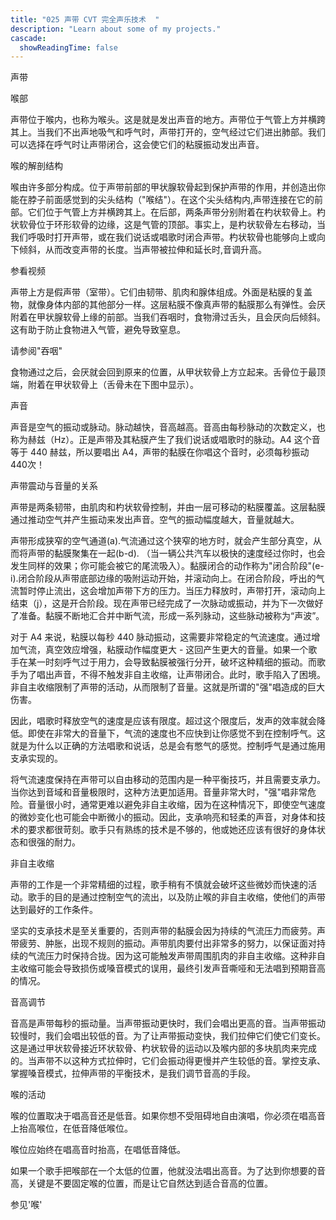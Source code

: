 ```yaml
---
title: "025 声带 CVT 完全声乐技术  "
description: "Learn about some of my projects."
cascade:
  showReadingTime: false
---
```


声带

喉部

声带位于喉内，也称为喉头。这是就是发出声音的地方。声带位于气管上方并横跨其上。当我们不出声地吸气和呼气时，声带打开的，空气经过它们进出肺部。我们可以选择在呼气时让声带闭合，这会使它们的粘膜振动发出声音。




喉的解剖结构

喉由许多部分构成。位于声带前部的甲状腺软骨起到保护声带的作用，并创造出你能在脖子前面感觉到的尖头结构（"喉结"）。在这个尖头结构内,声带连接在它的前部。它们位于气管上方并横跨其上。在后部，两条声带分别附着在杓状软骨上。杓状软骨位于环形软骨的边缘，这是气管的顶部。事实上，是杓状软骨左右移动，当我们呼吸时打开声带，或在我们说话或唱歌时闭合声带。杓状软骨也能够向上或向下倾斜，从而改变声带的长度。当声带被拉伸和延长时,音调升高。






参看视频


声带上方是假声带（室带）。它们由韧带、肌肉和腺体组成。外面是粘膜的复盖物，就像身体内部的其他部分一样。这层粘膜不像真声带的黏膜那么有弹性。会厌附着在甲状腺软骨上缘的前部。当我们吞咽时，食物滑过舌头，且会厌向后倾斜。这有助于防止食物进入气管，避免导致窒息。



请参阅"吞咽"


食物通过之后，会厌就会回到原来的位置，从甲状软骨上方立起来。舌骨位于最顶端，附着在甲状软骨上（舌骨未在下图中显示）。





声音

声音是空气的振动或脉动。脉动越快，音高越高。音高由每秒脉动的次数定义，也称为赫兹（Hz）。正是声带及其粘膜产生了我们说话或唱歌时的脉动。A4 这个音等于 440 赫兹，所以要唱出 A4，声带的黏膜在你唱这个音时，必须每秒振动 440次！

声带震动与音量的关系

声带是两条韧带，由肌肉和杓状软骨控制，并由一层可移动的粘膜覆盖。这层黏膜通过推动空气并产生振动来发出声音。空气的振动幅度越大，音量就越大。




声带形成狭窄的空气通道(a).气流通过这个狭窄的地方时，就会产生部分真空，从而将声带的黏膜聚集在一起(b-d). （当一辆公共汽车以极快的速度经过你时，也会发生同样的效果；你可能会被它的尾流吸入）。黏膜闭合的动作称为"闭合阶段"(e-i).闭合阶段从声带底部边缘的吸附运动开始，并滚动向上。在闭合阶段，呼出的气流暂时停止流出，这会增加声带下方的压力。当压力释放时，声带打开，滚动向上结束（j），这是开合阶段。现在声带已经完成了一次脉动或振动，并为下一次做好了准备。黏膜不断地汇合并中断气流，形成一系列脉动，这些脉动被称为“声波”。







对于 A4 来说，粘膜以每秒 440 脉动振动，这需要非常稳定的气流速度。通过增加气流，真空效应增强，粘膜动作幅度更大 - 这回产生更大的音量。如果一个歌手在某一时刻呼气过于用力，会导致黏膜被强行分开，破坏这种精细的振动。而歌手为了唱出声音，不得不触发非自主收缩，让声带闭合。此时，歌手陷入了困境。非自主收缩限制了声带的活动，从而限制了音量。这就是所谓的"强"唱造成的巨大伤害。

因此，唱歌时释放空气的速度是应该有限度。超过这个限度后，发声的效率就会降低。即使在非常大的音量下，气流的速度也不应快到让你感觉不到在控制呼气。这就是为什么以正确的方法唱歌和说话，总是会有憋气的感觉。控制呼气是通过施用支承实现的。

将气流速度保持在声带可以自由移动的范围内是一种平衡技巧，并且需要支承力。当你达到音域和音量极限时，这种方法更加适用。音量非常大时，"强"唱非常危险。音量很小时，通常更难以避免非自主收缩，因为在这种情况下，即使空气速度的微妙变化也可能会中断微小的振动。因此，支承响亮和轻柔的声音，对身体和技术的要求都很苛刻。歌手只有熟练的技术是不够的，他或她还应该有很好的身体状态和很强的耐力。

非自主收缩

声带的工作是一个非常精细的过程，歌手稍有不慎就会破坏这些微妙而快速的活动。歌手的目的是通过控制空气的流出，以及防止喉的非自主收缩，使他们的声带达到最好的工作条件。

坚实的支承技术是至关重要的，否则声带的黏膜会因为持续的气流压力而疲劳。声带疲劳、肿胀，出现不规则的振动。声带肌肉要付出非常多的努力，以保证面对持续的气流压力时保持合拢。因为这可能触发声带周围肌肉的非自主收缩。这种非自主收缩可能会导致损伤或嗓音模式的误用，最终引发声音嘶哑和无法唱到预期音高的情况。

音高调节

音高是声带每秒的振动量。当声带振动更快时，我们会唱出更高的音。当声带振动较慢时，我们会唱出较低的音。为了让声带振动变快，我们拉伸它们使它们变长。这是通过甲状软骨接近环状软骨、杓状软骨的运动以及喉内部的多块肌肉来完成的。当声带不以这种方式拉伸时，它们会振动得更慢并产生较低的音。掌控支承、掌握嗓音模式，拉伸声带的平衡技术，是我们调节音高的手段。




喉的活动

喉的位置取决于唱高音还是低音。如果你想不受阻碍地自由演唱，你必须在唱高音上抬高喉位，在低音降低喉位。

喉位应始终在唱高音时抬高，在唱低音降低。

如果一个歌手把喉部在一个太低的位置，他就没法唱出高音。为了达到你想要的音高，关键是不要固定喉的位置，而是让它自然达到适合音高的位置。



参见'喉'